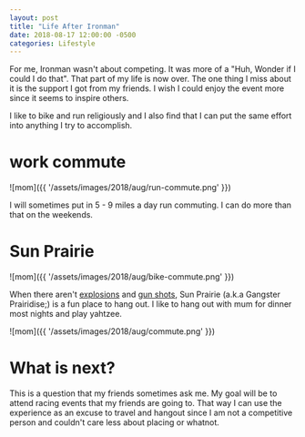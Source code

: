 ```yaml
---
layout: post
title: "Life After Ironman"
date: 2018-08-17 12:00:00 -0500
categories: Lifestyle
---
```


For me, Ironman wasn't about competing.
It was more of a "Huh, Wonder if I could I do that".
That part of my life is now over.
The one thing I miss about it is the support I got from my friends.
I wish I could enjoy the event more since it seems to inspire others.

I like to bike and run religiously and I also find that I can put the same effort into anything I try to accomplish.

# work commute

![mom]({{ '/assets/images/2018/aug/run-commute.png' }})

I will sometimes put in 5 - 9 miles a day run commuting.
I can do more than that on the weekends.  

# Sun Prairie
![mom]({{ '/assets/images/2018/aug/bike-commute.png' }})

When there aren't [explosions]("https://www.channel3000.com/news/video-shows-blast-from-deadly-sun-prairie-explosion/774088877") and [gun shots]("http://www.wkow.com/story/38473338/2018/06/Wednesday/shots-fired-at-sun-prairie-apartment-building"), Sun Prairie (a.k.a Gangster Prairidise;) is a fun place to hang out.
I like to hang out with mum for dinner most nights and play yahtzee. 

![mom]({{ '/assets/images/2018/aug/commute.png' }})

# What is next?
This is a question that my friends sometimes ask me. 
My goal will be to attend racing events that my friends are going to. 
That way I can use the experience as an excuse to travel and hangout since I am not a competitive person and couldn't care less about placing or whatnot.

